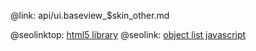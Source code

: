 @link: api/ui.baseview_$skin_other.md

@seolinktop: [html5 library](https://webix.com)
@seolink: [object list javascript](https://webix.com/widget/list/)